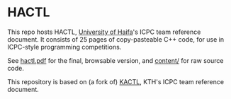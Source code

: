 # HACTL

This repo hosts HACTL, [University of Haifa](https://www.haifa.ac.il/?lang=en)'s ICPC team reference document.
It consists of 25 pages of copy-pasteable C++ code, for use in ICPC-style programming competitions.

See [hactl.pdf](./hactl.pdf) for the final, browsable version, and [content/](./content/) for raw source code.

This repository is based on (a fork of) [KACTL](https://github.com/kth-competitive-programming/kactl), KTH's ICPC team reference document.
